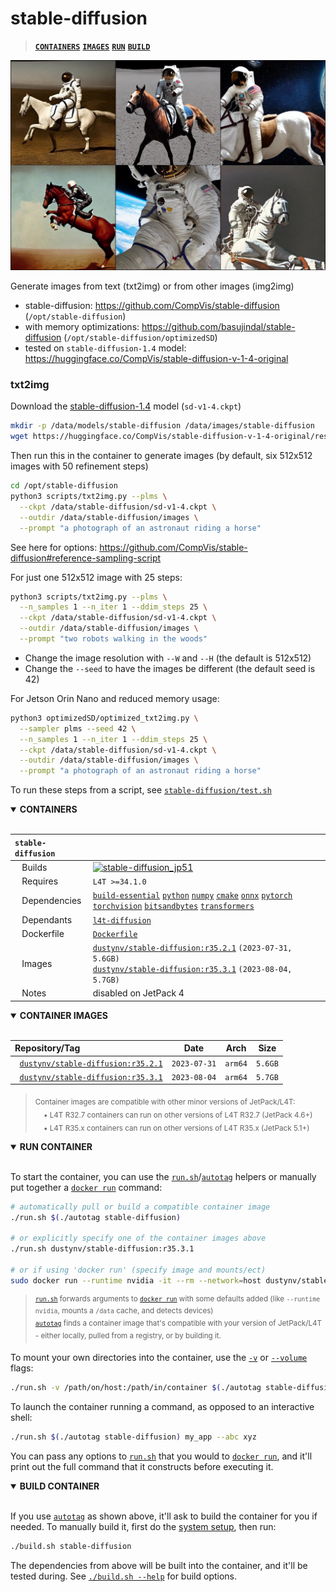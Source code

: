 # stable-diffusion

> [**`CONTAINERS`**](#user-content-containers) [**`IMAGES`**](#user-content-images) [**`RUN`**](#user-content-run) [**`BUILD`**](#user-content-build)

![a photograph of an astronaut riding a horse](/docs/images/diffusion_astronaut.jpg)

Generate images from text (txt2img) or from other images (img2img)

* stable-diffusion: https://github.com/CompVis/stable-diffusion (`/opt/stable-diffusion`)
* with memory optimizations: https://github.com/basujindal/stable-diffusion (`/opt/stable-diffusion/optimizedSD`)
* tested on `stable-diffusion-1.4` model: https://huggingface.co/CompVis/stable-diffusion-v-1-4-original

### txt2img

Download the [stable-diffusion-1.4](https://huggingface.co/CompVis/stable-diffusion-v-1-4-original) model (`sd-v1-4.ckpt`)

```bash
mkdir -p /data/models/stable-diffusion /data/images/stable-diffusion
wget https://huggingface.co/CompVis/stable-diffusion-v-1-4-original/resolve/main/sd-v1-4.ckpt -O /data/models/stable-diffusion
```

Then run this in the container to generate images (by default, six 512x512 images with 50 refinement steps)

```bash
cd /opt/stable-diffusion
python3 scripts/txt2img.py --plms \
  --ckpt /data/stable-diffusion/sd-v1-4.ckpt \
  --outdir /data/stable-diffusion/images \
  --prompt "a photograph of an astronaut riding a horse"
```

See here for options:  https://github.com/CompVis/stable-diffusion#reference-sampling-script

For just one 512x512 image with 25 steps:

```bash
python3 scripts/txt2img.py --plms \
  --n_samples 1 --n_iter 1 --ddim_steps 25 \
  --ckpt /data/stable-diffusion/sd-v1-4.ckpt \
  --outdir /data/stable-diffusion/images \
  --prompt "two robots walking in the woods"
```

* Change the image resolution with `--W` and `--H` (the default is 512x512)
* Change the `--seed` to have the images be different (the default seed is 42)

For Jetson Orin Nano and reduced memory usage:

```bash
python3 optimizedSD/optimized_txt2img.py \
  --sampler plms --seed 42 \
  --n_samples 1 --n_iter 1 --ddim_steps 25 \
  --ckpt /data/stable-diffusion/sd-v1-4.ckpt \
  --outdir /data/stable-diffusion/images \
  --prompt "a photograph of an astronaut riding a horse"
```

To run these steps from a script, see [`stable-diffusion/test.sh`](/packages/diffusion/stable-diffusion/test.sh) 
<details open>
<summary><b><a id="containers">CONTAINERS</a></b></summary>
<br>

| **`stable-diffusion`** | |
| :-- | :-- |
| &nbsp;&nbsp;&nbsp;Builds | [![`stable-diffusion_jp51`](https://img.shields.io/github/actions/workflow/status/dusty-nv/jetson-containers/stable-diffusion_jp51.yml?label=stable-diffusion:jp51)](https://github.com/dusty-nv/jetson-containers/actions/workflows/stable-diffusion_jp51.yml) |
| &nbsp;&nbsp;&nbsp;Requires | `L4T >=34.1.0` |
| &nbsp;&nbsp;&nbsp;Dependencies | [`build-essential`](/packages/build-essential) [`python`](/packages/python) [`numpy`](/packages/numpy) [`cmake`](/packages/cmake/cmake_pip) [`onnx`](/packages/onnx) [`pytorch`](/packages/pytorch) [`torchvision`](/packages/pytorch/torchvision) [`bitsandbytes`](/packages/llm/bitsandbytes) [`transformers`](/packages/llm/transformers) |
| &nbsp;&nbsp;&nbsp;Dependants | [`l4t-diffusion`](/packages/l4t/l4t-diffusion) |
| &nbsp;&nbsp;&nbsp;Dockerfile | [`Dockerfile`](Dockerfile) |
| &nbsp;&nbsp;&nbsp;Images | [`dustynv/stable-diffusion:r35.2.1`](https://hub.docker.com/r/dustynv/stable-diffusion/tags) `(2023-07-31, 5.6GB)`<br>[`dustynv/stable-diffusion:r35.3.1`](https://hub.docker.com/r/dustynv/stable-diffusion/tags) `(2023-08-04, 5.7GB)` |
| &nbsp;&nbsp;&nbsp;Notes | disabled on JetPack 4 |

</details>

<details open>
<summary><b><a id="images">CONTAINER IMAGES</a></b></summary>
<br>

| Repository/Tag | Date | Arch | Size |
| :-- | :--: | :--: | :--: |
| &nbsp;&nbsp;[`dustynv/stable-diffusion:r35.2.1`](https://hub.docker.com/r/dustynv/stable-diffusion/tags) | `2023-07-31` | `arm64` | `5.6GB` |
| &nbsp;&nbsp;[`dustynv/stable-diffusion:r35.3.1`](https://hub.docker.com/r/dustynv/stable-diffusion/tags) | `2023-08-04` | `arm64` | `5.7GB` |

> <sub>Container images are compatible with other minor versions of JetPack/L4T:</sub><br>
> <sub>&nbsp;&nbsp;&nbsp;&nbsp;• L4T R32.7 containers can run on other versions of L4T R32.7 (JetPack 4.6+)</sub><br>
> <sub>&nbsp;&nbsp;&nbsp;&nbsp;• L4T R35.x containers can run on other versions of L4T R35.x (JetPack 5.1+)</sub><br>
</details>

<details open>
<summary><b><a id="run">RUN CONTAINER</a></b></summary>
<br>

To start the container, you can use the [`run.sh`](/docs/run.md)/[`autotag`](/docs/run.md#autotag) helpers or manually put together a [`docker run`](https://docs.docker.com/engine/reference/commandline/run/) command:
```bash
# automatically pull or build a compatible container image
./run.sh $(./autotag stable-diffusion)

# or explicitly specify one of the container images above
./run.sh dustynv/stable-diffusion:r35.3.1

# or if using 'docker run' (specify image and mounts/ect)
sudo docker run --runtime nvidia -it --rm --network=host dustynv/stable-diffusion:r35.3.1
```
> <sup>[`run.sh`](/docs/run.md) forwards arguments to [`docker run`](https://docs.docker.com/engine/reference/commandline/run/) with some defaults added (like `--runtime nvidia`, mounts a `/data` cache, and detects devices)</sup><br>
> <sup>[`autotag`](/docs/run.md#autotag) finds a container image that's compatible with your version of JetPack/L4T - either locally, pulled from a registry, or by building it.</sup>

To mount your own directories into the container, use the [`-v`](https://docs.docker.com/engine/reference/commandline/run/#volume) or [`--volume`](https://docs.docker.com/engine/reference/commandline/run/#volume) flags:
```bash
./run.sh -v /path/on/host:/path/in/container $(./autotag stable-diffusion)
```
To launch the container running a command, as opposed to an interactive shell:
```bash
./run.sh $(./autotag stable-diffusion) my_app --abc xyz
```
You can pass any options to [`run.sh`](/docs/run.md) that you would to [`docker run`](https://docs.docker.com/engine/reference/commandline/run/), and it'll print out the full command that it constructs before executing it.
</details>
<details open>
<summary><b><a id="build">BUILD CONTAINER</b></summary>
<br>

If you use [`autotag`](/docs/run.md#autotag) as shown above, it'll ask to build the container for you if needed.  To manually build it, first do the [system setup](/docs/setup.md), then run:
```bash
./build.sh stable-diffusion
```
The dependencies from above will be built into the container, and it'll be tested during.  See [`./build.sh --help`](/jetson_containers/build.py) for build options.
</details>

